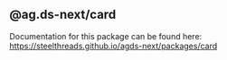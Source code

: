 ## @ag.ds-next/card

Documentation for this package can be found here: https://steelthreads.github.io/agds-next/packages/card
